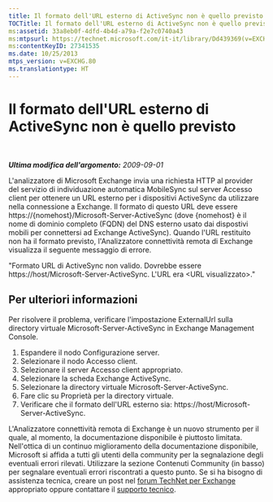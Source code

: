 ```yaml
---
title: Il formato dell'URL esterno di ActiveSync non è quello previsto
TOCTitle: Il formato dell'URL esterno di ActiveSync non è quello previsto
ms:assetid: 33a8eb0f-4dfd-4b4d-a79a-f2e7c0740a43
ms:mtpsurl: https://technet.microsoft.com/it-it/library/Dd439369(v=EXCHG.80)
ms:contentKeyID: 27341535
ms.date: 10/25/2013
mtps_version: v=EXCHG.80
ms.translationtype: HT
---
```


# Il formato dell'URL esterno di ActiveSync non è quello previsto

 

***Ultima modifica dell'argomento:** 2009-09-01*

L'analizzatore di Microsoft Exchange invia una richiesta HTTP al provider del servizio di individuazione automatica MobileSync sul server Accesso client per ottenere un URL esterno per i dispositivi ActiveSync da utilizzare nella connessione a Exchange. Il formato di questo URL deve essere https://{nomehost}/Microsoft-Server-ActiveSync (dove {nomehost} è il nome di dominio completo (FQDN) del DNS esterno usato dai dispostivi mobili per connettersi ad Exchange ActiveSync). Quando l'URL restituito non ha il formato previsto, l'Analizzatore connettività remota di Exchange visualizza il seguente messaggio di errore.

"Formato URL di ActiveSync non valido. Dovrebbe essere https://host/Microsoft-Server-ActiveSync. L'URL era \<URL visualizzato\>."

## Per ulteriori informazioni

Per risolvere il problema, verificare l'impostazione ExternalUrl sulla directory virtuale Microsoft-Server-ActiveSync in Exchange Management Console.

1.  Espandere il nodo Configurazione server.  
2.  Selezionare il nodo Accesso client.  
3.  Selezionare il server Accesso client appropriato.  
4.  Selezionare la scheda Exchange ActiveSync.  
5.  Selezionare la directory virtuale Microsoft-Server-ActiveSync.  
6.  Fare clic su Proprietà per la directory virtuale.  
7.  Verificare che il formato dell'URL esterno sia: https://host/Microsoft-Server-ActiveSync.  

L'Analizzatore connettività remota di Exchange è un nuovo strumento per il quale, al momento, la documentazione disponibile è piuttosto limitata. Nell'ottica di un continuo miglioramento della documentazione disponibile, Microsoft si affida a tutti gli utenti della community per la segnalazione degli eventuali errori rilevati. Utilizzare la sezione Contenuti Community (in basso) per segnalare eventuali errori riscontrati a questo punto. Se si ha bisogno di assistenza tecnica, creare un post nel [forum TechNet per Exchange](http://go.microsoft.com/fwlink/?linkid=73420) appropriato oppure contattare il [supporto tecnico](http://go.microsoft.com/fwlink/?linkid=8158).

